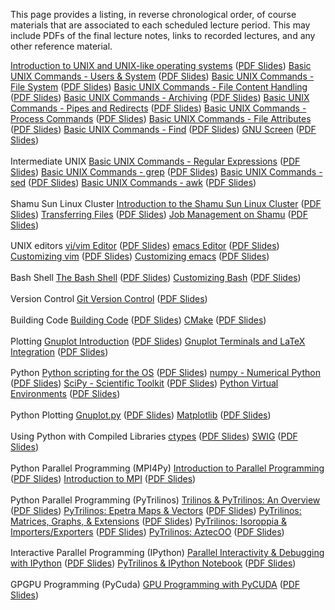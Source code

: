 <!--
.. title: Course Materials
.. slug: index
.. date: 2016-07-20 08:24:22 UTC-05:00
-->

This page provides a listing, in reverse chronological order, of course materials that are associated to
each scheduled lecture period.  This may include PDFs of the final lecture notes, links to recorded lectures, 
and any other reference material.

<a href="http://idl.utsa.edu/me5013/introduction-to-unix-and-unix-like-operating-systems/">Introduction to UNIX and UNIX-like operating systems</a> (<a href="http://idl.utsa.edu/me5013/files/2012/08/IntoToUnix.pdf">PDF Slides</a>)
<a href="http://idl.utsa.edu/me5013/basic-unix-commands-users-system/">Basic UNIX Commands - Users &amp; System</a> (<a href="http://idl.utsa.edu/me5013/files/2012/08/BasicCommands-UsersSystem.pdf">PDF Slides</a>)
<a href="http://idl.utsa.edu/me5013/basic-unix-commands-file-system/">Basic UNIX Commands - File System</a> (<a href="http://idl.utsa.edu/me5013/files/2012/08/BasicCommands-FileSystem.pdf">PDF Slides</a>)
<a href="http://idl.utsa.edu/me5013/basic-unix-commands-file-content-handling/">Basic UNIX Commands - File Content Handling</a> (<a href="http://idl.utsa.edu/me5013/files/2012/09/BasicCommands-FileContentHandling.pdf">PDF Slides</a>)
<a href="http://idl.utsa.edu/me5013/basic-unix-commands-archiving/">Basic UNIX Commands - Archiving</a> (<a href="http://idl.utsa.edu/me5013/files/2012/09/BasicCommands-Archiving.pdf">PDF Slides</a>)
<a href="http://idl.utsa.edu/me5013/basic-unix-commands-pipes-redirects/">Basic UNIX Commands - Pipes and Redirects</a> (<a href="http://idl.utsa.edu/me5013/files/2012/09/BasicCommands-PipesRedirects.pdf">PDF Slides</a>)
<a href="http://idl.utsa.edu/me5013/basic-unix-commands-process-commands/">Basic UNIX Commands - Process Commands</a> (<a href="http://idl.utsa.edu/me5013/files/2012/09/BasicCommands-ProcessCommands.pdf">PDF Slides</a>)
<a href="http://idl.utsa.edu/me5013/basic-unix-commands-file-attributes/">Basic UNIX Commands - File Attributes</a> (<a href="http://idl.utsa.edu/me5013/files/2012/09/BasicCommands-FileAttributes.pdf">PDF Slides</a>)
<a href="http://idl.utsa.edu/me5013/basic-unix-commands-find/">Basic UNIX Commands - Find</a> (<a href="http://idl.utsa.edu/me5013/files/2012/09/BasicCommands-Find1.pdf">PDF Slides</a>)
<a href="http://idl.utsa.edu/me5013/gnu-screen/">GNU Screen</a> (<a href="http://idl.utsa.edu/me5013/files/2012/09/GNUScreen.pdf">PDF Slides</a>)</p>
<p style="margin: 1.2em 0px !important;">Intermediate UNIX
<a href="http://idl.utsa.edu/me5013/basic-unix-commands-regular-expressions/">Basic UNIX Commands - Regular Expressions</a> (<a href="http://idl.utsa.edu/me5013/files/2012/09/BasicCommands-RegularExpressions.pdf">PDF Slides</a>)
<a href="http://idl.utsa.edu/me5013/basic-unix-commands-grep/">Basic UNIX Commands - grep</a> (<a href="http://idl.utsa.edu/me5013/files/2012/09/BasicCommands-grep.pdf">PDF Slides</a>)
<a href="http://idl.utsa.edu/me5013/basic-unix-commands-sed/">Basic UNIX Commands - sed</a> (<a href="http://idl.utsa.edu/me5013/files/2012/09/BasicCommands-sed.pdf">PDF Slides</a>)
<a href="http://idl.utsa.edu/me5013/basic-unix-commands-awk/">Basic UNIX Commands - awk</a> (<a href="http://idl.utsa.edu/me5013/files/2012/09/BasicCommands-awk.pdf">PDF Slides</a>)</p>
<p style="margin: 1.2em 0px !important;">Shamu Sun Linux Cluster
<a href="http://idl.utsa.edu/me5013/introduction-to-the-shamu-sun-linux-cluster/">Introduction to the Shamu Sun Linux Cluster</a> (<a href="http://idl.utsa.edu/me5013/files/2012/08/IntroToShamu.pdf">PDF Slides</a>)
<a href="http://idl.utsa.edu/me5013/transfering-files/">Transferring Files</a> (<a href="http://idl.utsa.edu/me5013/files/2012/09/TransferingFiles.pdf">PDF Slides</a>)
<a href="http://idl.utsa.edu/me5013/job-management-on-shamu/">Job Management on Shamu</a> (<a href="http://idl.utsa.edu/me5013/files/2012/11/JobManagement.pdf">PDF Slides</a>)</p>
<p style="margin: 1.2em 0px !important;">UNIX editors
<a href="http://idl.utsa.edu/me5013/vivim-editor/">vi/vim Editor</a> (<a href="http://idl.utsa.edu/me5013/files/2012/09/vi.pdf">PDF Slides</a>)
<a href="http://idl.utsa.edu/me5013/emacs-editor/">emacs Editor</a> (<a href="http://idl.utsa.edu/me5013/files/2012/09/emacs.pdf">PDF Slides</a>)
<a href="http://idl.utsa.edu/me5013/customizing-vim/">Customizing vim</a> (<a href="http://idl.utsa.edu/me5013/files/2012/09/CustomizingVim.pdf">PDF Slides</a>)
<a href="http://idl.utsa.edu/me5013/customizing-emacs/">Customizing emacs</a> (<a href="http://idl.utsa.edu/me5013/files/2012/09/CustomizingEmacs.pdf">PDF Slides</a>)</p>
<p style="margin: 1.2em 0px !important;">Bash Shell
<a href="http://idl.utsa.edu/me5013/the-bash-shell/">The Bash Shell</a> (<a href="http://idl.utsa.edu/me5013/files/2012/09/BashShell.pdf">PDF Slides</a>)
<a href="http://idl.utsa.edu/me5013/customizing-bash/">Customizing Bash</a> (<a href="http://idl.utsa.edu/me5013/files/2012/09/CustomizingBash.pdf">PDF Slides</a>)</p>
<p style="margin: 1.2em 0px !important;">Version Control
<a href="http://idl.utsa.edu/me5013/git-version-control/">Git Version Control</a> (<a href="http://idl.utsa.edu/me5013/files/2012/10/git.pdf">PDF Slides</a>)</p>
<p style="margin: 1.2em 0px !important;">Building Code
<a href="http://idl.utsa.edu/me5013/building-code/">Building Code</a> (<a href="http://idl.utsa.edu/me5013/files/2012/10/BuildingCode.pdf">PDF Slides</a>)
<a href="http://idl.utsa.edu/me5013/cmake/">CMake</a> (<a href="http://idl.utsa.edu/me5013/files/2013/09/CMake.pdf">PDF Slides</a>)</p>
<p style="margin: 1.2em 0px !important;">Plotting
<a href="http://idl.utsa.edu/me5013/gnuplot-introduction/">Gnuplot Introduction</a> (<a href="http://idl.utsa.edu/me5013/files/2012/10/GnuplotIntro.pdf">PDF Slides</a>)
<a href="http://idl.utsa.edu/me5013/gnuplot-terminals-and-latex-integration/">Gnuplot Terminals and LaTeX Integration</a> (<a href="http://idl.utsa.edu/me5013/files/2012/10/GnuplotTerminals.pdf">PDF Slides</a>)</p>
<p style="margin: 1.2em 0px !important;">Python
<a href="http://idl.utsa.edu/me5013/python-scripting-for-the-os/">Python scripting for the OS</a> (<a href="http://idl.utsa.edu/me5013/files/2012/10/PythonOS.pdf">PDF Slides</a>)
<a href="http://idl.utsa.edu/me5013/numpy-numerical-python/">numpy - Numerical Python</a> (<a href="http://idl.utsa.edu/me5013/files/2012/10/numpy.pdf">PDF Slides</a>)
<a href="http://idl.utsa.edu/me5013/scipy-scientific-toolkit/">SciPy - Scientific Toolkit</a> (<a href="http://idl.utsa.edu/me5013/files/2012/10/scipy.pdf">PDF Slides</a>)
<a href="http://idl.utsa.edu/me5013/python-virtual-environments/">Python Virtual Environments</a> (<a href="http://idl.utsa.edu/me5013/files/2012/10/pythonVENV.pdf">PDF Slides</a>)</p>
<p style="margin: 1.2em 0px !important;">Python Plotting
<a href="http://idl.utsa.edu/me5013/gnuplot-py/">Gnuplot.py</a> (<a href="http://idl.utsa.edu/me5013/files/2012/10/gnuplot-py.pdf">PDF Slides</a>)
<a href="http://idl.utsa.edu/me5013/matplotlib/">Matplotlib</a> (<a href="http://idl.utsa.edu/me5013/files/2012/10/matplotlib.pdf">PDF Slides</a>)</p>
<p style="margin: 1.2em 0px !important;">Using Python with Compiled Libraries
<a href="http://idl.utsa.edu/me5013/ctypes/">ctypes</a> (<a href="http://idl.utsa.edu/me5013/files/2012/10/ctypes.pdf">PDF Slides</a>)
<a href="http://idl.utsa.edu/me5013/swig/">SWIG</a> (<a href="http://idl.utsa.edu/me5013/files/2012/10/swig.pdf">PDF Slides</a>)</p>
<p style="margin: 1.2em 0px !important;">Python Parallel Programming (MPI4Py)
<a href="http://idl.utsa.edu/me5013/447-2/">Introduction to Parallel Programming</a> (<a href="http://idl.utsa.edu/me5013/files/2012/11/ParallelProgramming.pdf">PDF Slides</a>)
<a href="http://idl.utsa.edu/me5013/introduction-to-mpi/">Introduction to MPI</a> (<a href="http://idl.utsa.edu/me5013/files/2012/11/MPI.pdf">PDF Slides</a>)</p>
<p style="margin: 1.2em 0px !important;">Python Parallel Programming (PyTrilinos)
<a href="http://idl.utsa.edu/me5013/trilinos-pytrilinos-an-overview/">Trilinos &amp; PyTrilinos: An Overview</a> (<a href="http://idl.utsa.edu/me5013/files/2013/11/TrilinosPyTrilinosOverview1.pdf">PDF Slides</a>)
<a href="http://idl.utsa.edu/me5013/pytrilinos-epetra-maps-vectors/">PyTrilinos: Epetra Maps &amp; Vectors</a> (<a href="http://idl.utsa.edu/me5013/files/2013/11/EpetraMapsVectors1.pdf">PDF Slides</a>)
<a href="http://idl.utsa.edu/me5013/pytrilinos-epetra-matrices-graphs-extensions/">PyTrilinos: Matrices, Graphs, &amp; Extensions</a> (<a href="http://idl.utsa.edu/me5013/files/2013/11/EpetraMatrixGraphExt.pdf">PDF Slides</a>)
<a href="http://idl.utsa.edu/me5013/pytrilinos-isorropia-importersexporters/">PyTrilinos: Isoroppia &amp; Importers/Exporters</a> (<a href="http://idl.utsa.edu/me5013/files/2013/11/IsorropiaImportExport.pdf">PDF Slides</a>)
<a href="http://idl.utsa.edu/me5013/pytrilinos-aztecoo/">PyTrilinos: AztecOO</a> (<a href="http://idl.utsa.edu/me5013/files/2013/11/AztecOO.pdf">PDF Slides</a>)</p>
<p style="margin: 1.2em 0px !important;">Interactive Parallel Programming (IPython)
<a href="http://idl.utsa.edu/me5013/parallel-debugging-and-interactivity-with-ipython/">Parallel Interactivity &amp; Debugging with IPython</a> (<a href="http://idl.utsa.edu/me5013/files/2012/11/ParallelDebugging.pdf">PDF Slides</a>)
<a href="http://idl.utsa.edu/me5013/pytrilinos-ipython-notebook">PyTrilinos &amp; IPython Notebook</a> (<a href="http://idl.utsa.edu/me5013/files/2013/12/PyTrilinosIPythonNotebook.pdf">PDF Slides</a>)</p>
<p style="margin: 1.2em 0px !important;">GPGPU Programming (PyCuda)
<a href="http://idl.utsa.edu/me5013/gpu-programming-with-pycuda/">GPU Programming with PyCUDA</a> (<a href="http://idl.utsa.edu/me5013/files/2012/12/PyCUDA.pdf">PDF Slides</a>)</p>

